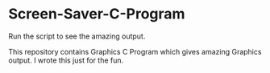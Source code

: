 # Screen-Saver-C-Program
Run the script to see the amazing output.

This repository contains Graphics C Program which gives amazing Graphics output. I wrote this just for the fun.
